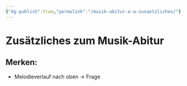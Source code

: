 ```yaml
---
{"dg-publish":true,"permalink":"/musik-abitur-e-a-zusaetzliches/"}
---
```


# Zusätzliches zum Musik-Abitur
## Merken:
- Melodieverlauf nach oben → Frage